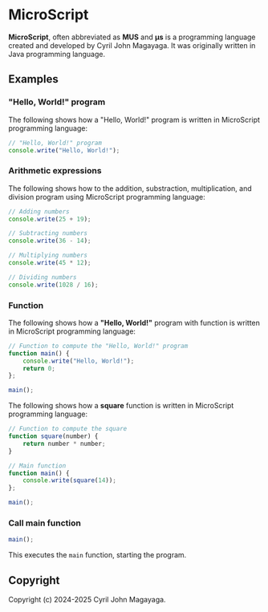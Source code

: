 # MicroScript

**MicroScript**, often abbreviated as **MUS** and **μs** is a programming language created and developed by Cyril John Magayaga. It was originally written in Java programming language.

## Examples

### "Hello, World!" program

The following shows how a "Hello, World!" program is written in MicroScript programming language:

```js
// "Hello, World!" program
console.write("Hello, World!");
```

### Arithmetic expressions

The following shows how to the addition, substraction, multiplication, and division program using MicroScript programming language:

```js
// Adding numbers
console.write(25 + 19);

// Subtracting numbers
console.write(36 - 14);

// Multiplying numbers
console.write(45 * 12);

// Dividing numbers
console.write(1028 / 16);
```

### Function

The following shows how a **"Hello, World!"** program with function is written in MicroScript programming language:

```js
// Function to compute the "Hello, World!" program
function main() {
    console.write("Hello, World!");
    return 0;
};

main();
```

The following shows how a **square** function is written in MicroScript programming language:

```js
// Function to compute the square
function square(number) {
    return number * number;
}

// Main function
function main() {
    console.write(square(14));
};

main();
```

### Call main function

```js
main();
```

This executes the `main` function, starting the program.

## Copyright

Copyright (c) 2024-2025 Cyril John Magayaga.

